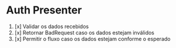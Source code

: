 # Auth Presenter

1. [x] Validar os dados recebidos
2. [x] Retornar BadRequest caso os dados estejam inválidos
3. [x] Permitir o fluxo caso os dados estejam conforme o esperado

